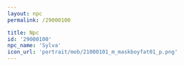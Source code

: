 ```yaml
---
layout: npc
permalink: /29000100

title: Npc
id: '29000100'
npc_name: 'Sylva'
icon_url: 'portrait/mob/21000101_m_maskboyfat01_p.png'
---
```


